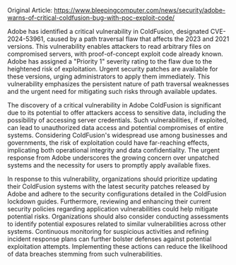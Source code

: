 Original Article: https://www.bleepingcomputer.com/news/security/adobe-warns-of-critical-coldfusion-bug-with-poc-exploit-code/

Adobe has identified a critical vulnerability in ColdFusion, designated CVE-2024-53961, caused by a path traversal flaw that affects the 2023 and 2021 versions. This vulnerability enables attackers to read arbitrary files on compromised servers, with proof-of-concept exploit code already known. Adobe has assigned a "Priority 1" severity rating to the flaw due to the heightened risk of exploitation. Urgent security patches are available for these versions, urging administrators to apply them immediately. This vulnerability emphasizes the persistent nature of path traversal weaknesses and the urgent need for mitigating such risks through available updates.

The discovery of a critical vulnerability in Adobe ColdFusion is significant due to its potential to offer attackers access to sensitive data, including the possibility of accessing server credentials. Such vulnerabilities, if exploited, can lead to unauthorized data access and potential compromises of entire systems. Considering ColdFusion's widespread use among businesses and governments, the risk of exploitation could have far-reaching effects, implicating both operational integrity and data confidentiality. The urgent response from Adobe underscores the growing concern over unpatched systems and the necessity for users to promptly apply available fixes.

In response to this vulnerability, organizations should prioritize updating their ColdFusion systems with the latest security patches released by Adobe and adhere to the security configurations detailed in the ColdFusion lockdown guides. Furthermore, reviewing and enhancing their current security policies regarding application vulnerabilities could help mitigate potential risks. Organizations should also consider conducting assessments to identify potential exposures related to similar vulnerabilities across other systems. Continuous monitoring for suspicious activities and refining incident response plans can further bolster defenses against potential exploitation attempts. Implementing these actions can reduce the likelihood of data breaches stemming from such vulnerabilities.
